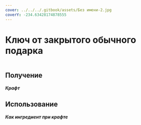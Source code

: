 ```yaml
---
cover: ../../../.gitbook/assets/Без имени-2.jpg
coverY: -234.63428174878555
---
```


# Ключ от закрытого обычного подарка

<figure><img src="../../../.gitbook/assets/common_key_128.png" alt=""><figcaption></figcaption></figure>

## Получение

#### _Крафт_
## Использование

#### _Как ингредиент при крафте_

